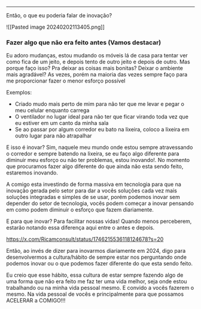 
---

Então, o que eu poderia falar de inovação?

![[Pasted image 20240202113405.png]]

### Fazer algo que não era feito antes (Vamos destacar)

Eu adoro mudanças, estou mudando os móveis lá de casa para tentar ver como fica de um jeito, e depois tento de outro jeito e depois de outro. Mas porque faço isso? Pra deixar as coisas mais bonitas? Deixar o ambiente mais agradável? As vezes, porém na maioria das vezes sempre faço para me proporcionar fazer o menor esforço possível

Exemplos:
* Criado mudo mais perto de mim para não ter que me levar e pegar o meu celular enquanto carrega
* O ventilador no lugar ideal para não ter que ficar virando toda vez que eu estiver em um canto da minha sala
* Se ao passar por algum corredor eu bato na lixeira, coloco a lixeira em outro lugar para não atrapalhar

E isso é inovar? Sim, naquele meu mundo onde estou sempre atravessando o corredor e sempre batendo na lixeira, se eu faço algo diferente para diminuir meu esforço ou não ter problemas, estou inovando!. No momento que procuramos fazer algo diferente do que ainda não esta sendo feito, estaremos inovando. 

A comigo esta investindo de forma massiva em tecnologia para que na inovação gerada pelo setor para dar a vocês soluções cada vez mais soluções integradas e simples de se usar, porém podemos inovar sem depender do setor de tecnologia, vocês podem começar a inovar pensando em como podem diminuir o esforço que fazem diariamente. 

E para que inovar? Para facilitar nossas vidas! Quando menos perceberem, estarão notando essa diferença aqui entre o antes e depois.

https://x.com/Ricamconsult/status/1746215536118124678?s=20
 
Então, ao invés de dizer para inovarmos diariamente em 2024, digo para desenvolvermos a cultura/hábito de sempre estar nos perguntando onde podemos inovar ou o que podemos fazer diferente do que esta sendo feito. 

Eu creio que esse hábito, essa cultura de estar sempre fazendo algo de uma forma que não era feito me faz ter uma vida melhor, seja onde estou trabalhando ou na minha vida pessoal mesmo. E convido a vocês fazerem o mesmo. Na vida pessoal de vocês e principalmente para que possamos ACELERAR a COMIGO!!!